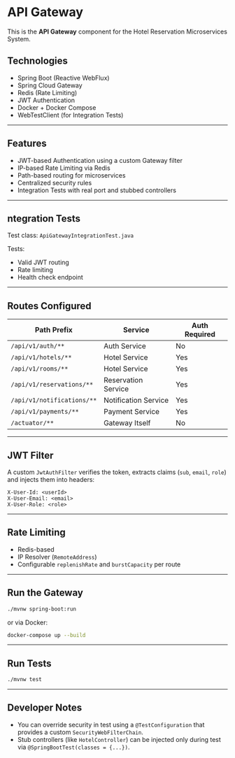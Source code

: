 # API Gateway

This is the **API Gateway** component for the Hotel Reservation Microservices System.

## Technologies

- Spring Boot (Reactive WebFlux)
- Spring Cloud Gateway
- Redis (Rate Limiting)
- JWT Authentication
- Docker + Docker Compose
- WebTestClient (for Integration Tests)

---

## Features

- JWT-based Authentication using a custom Gateway filter
- IP-based Rate Limiting via Redis
- Path-based routing for microservices
- Centralized security rules
- Integration Tests with real port and stubbed controllers

---

## ntegration Tests

Test class: `ApiGatewayIntegrationTest.java`

Tests:

- Valid JWT routing
- Rate limiting
- Health check endpoint

---

## Routes Configured

| Path Prefix                | Service              | Auth Required |
|----------------------------|----------------------|----|
| `/api/v1/auth/**`          | Auth Service         | No |
| `/api/v1/hotels/**`        | Hotel Service        | Yes |
| `/api/v1/rooms/**`         | Hotel Service        | Yes |
| `/api/v1/reservations/**`  | Reservation Service  | Yes |
| `/api/v1/notifications/**` | Notification Service | Yes |
| `/api/v1/payments/**`      | Payment Service      | Yes |
| `/actuator/**`             | Gateway Itself       | No |

---

## JWT Filter

A custom `JwtAuthFilter` verifies the token, extracts claims (`sub`, `email`, `role`) and injects them into headers:

```http
X-User-Id: <userId>
X-User-Email: <email>
X-User-Role: <role>
```

---

## Rate Limiting

- Redis-based
- IP Resolver (`RemoteAddress`)
- Configurable `replenishRate` and `burstCapacity` per route

---

## Run the Gateway

```bash
./mvnw spring-boot:run
```

or via Docker:

```bash
docker-compose up --build
```

---

## Run Tests

```bash
./mvnw test
```

---

## Developer Notes

- You can override security in test using a `@TestConfiguration` that provides a custom `SecurityWebFilterChain`.
- Stub controllers (like `HotelController`) can be injected only during test via `@SpringBootTest(classes = {...})`.

